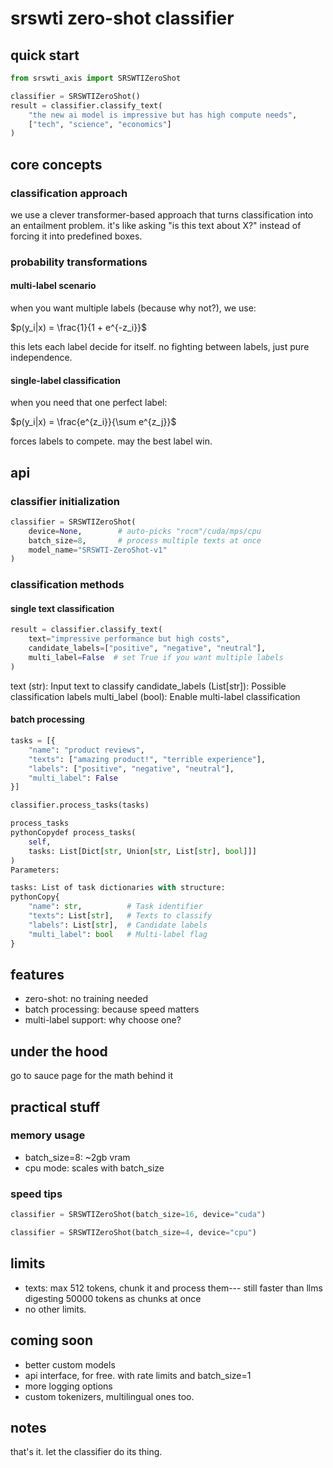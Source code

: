 # srswti zero-shot classifier

## quick start

```python
from srswti_axis import SRSWTIZeroShot

classifier = SRSWTIZeroShot()
result = classifier.classify_text(
    "the new ai model is impressive but has high compute needs",
    ["tech", "science", "economics"]
)
```

## core concepts

### classification approach

we use a clever transformer-based approach that turns classification into an entailment problem. it's like asking "is this text about X?" instead of forcing it into predefined boxes.

### probability transformations

#### multi-label scenario
when you want multiple labels (because why not?), we use:

$p(y_i|x) = \frac{1}{1 + e^{-z_i}}$

this lets each label decide for itself. no fighting between labels, just pure independence.

#### single-label classification
when you need that one perfect label:

$p(y_i|x) = \frac{e^{z_i}}{\sum e^{z_j}}$

forces labels to compete. may the best label win.

## api

### classifier initialization
```python
classifier = SRSWTIZeroShot(
    device=None,        # auto-picks "rocm"/cuda/mps/cpu
    batch_size=8,       # process multiple texts at once
    model_name="SRSWTI-ZeroShot-v1"
)
```

### classification methods

#### single text classification
```python
result = classifier.classify_text(
    text="impressive performance but high costs",
    candidate_labels=["positive", "negative", "neutral"],
    multi_label=False  # set True if you want multiple labels
)
```

text (str): Input text to classify
candidate_labels (List[str]): Possible classification labels
multi_label (bool): Enable multi-label classification

#### batch processing
```python
tasks = [{
    "name": "product reviews",
    "texts": ["amazing product!", "terrible experience"],
    "labels": ["positive", "negative", "neutral"],
    "multi_label": False
}]

classifier.process_tasks(tasks)

process_tasks
pythonCopydef process_tasks(
    self,
    tasks: List[Dict[str, Union[str, List[str], bool]]]
)
Parameters:

tasks: List of task dictionaries with structure:
pythonCopy{
    "name": str,          # Task identifier
    "texts": List[str],   # Texts to classify
    "labels": List[str],  # Candidate labels
    "multi_label": bool   # Multi-label flag
}
```

## features

-  zero-shot: no training needed
-  batch processing: because speed matters
-  multi-label support: why choose one?

## under the hood
go to sauce page for the math behind it

## practical stuff

### memory usage
- batch_size=8: ~2gb vram
- cpu mode: scales with batch_size

### speed tips
```python
classifier = SRSWTIZeroShot(batch_size=16, device="cuda")

classifier = SRSWTIZeroShot(batch_size=4, device="cpu")
```


## limits

- texts: max 512 tokens, chunk it and process them--- still faster than llms digesting 50000 tokens as chunks at once
- no other limits.

## coming soon

- better custom models
- api interface, for free. with rate limits and batch_size=1
- more logging options
- custom tokenizers, multilingual ones too.

## notes
that's it. let the classifier do its thing.
